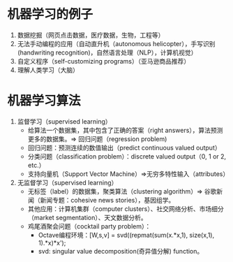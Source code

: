 # 机器学习的例子
1. 数据挖掘（网页点击数据，医疗数据，生物，工程等）  
2. 无法手动编程的应用（自动直升机（autonomous helicopter），手写识别(handwriting recognition)，自然语言处理（NLP），计算机视觉）  
3. 自定义程序（self-customizing programs）（亚马逊商品推荐）  
4. 理解人类学习（大脑）  
# 机器学习算法
1. 监督学习（supervised learning）  
   + 给算法一个数据集，其中包含了正确的答案（right answers），算法预测更多的数据集。=> 回归问题（regression problem)
   + 回归问题：预测连续的数值输出（predict continuous valued output）
   + 分类问题（classification problem）：discrete valued output（0, 1 or 2, etc.）
   + 支持向量机（Support Vector Machine）=>无穷多特性输入（attributes）
2. 无监督学习（supervised learning）
   + 无标签（label）的数据集，聚类算法（clustering algorithm）=> 谷歌新闻（新闻专题：cohesive news stories），基因组学。
   + 其他应用：计算机集群（computer clusters）、社交网络分析、市场细分（market segmentation）、天文数据分析。
   + 鸡尾酒聚会问题（cocktail party problem）：
      + Octave编程环境：[W,s,v] = svd((repmat(sum(x.*x,1), size(x,1), 1).*x)*x');
      + svd: singular value decomposition(奇异值分解) function。
